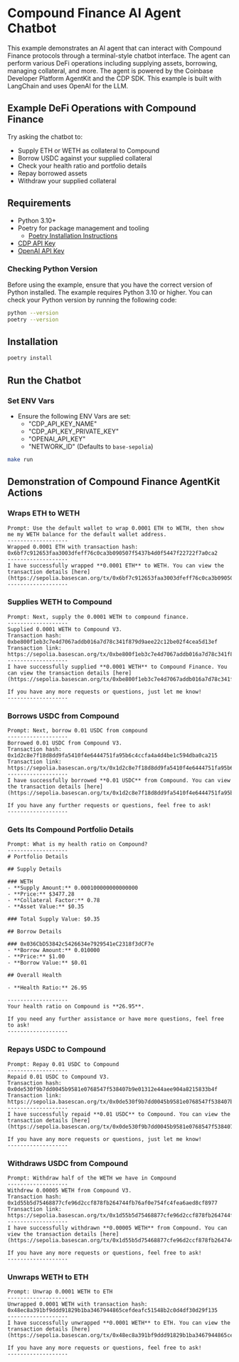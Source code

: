 # Compound Finance AI Agent Chatbot 

This example demonstrates an AI agent that can interact with Compound Finance protocols through a terminal-style chatbot interface. The agent can perform various DeFi operations including supplying assets, borrowing, managing collateral, and more. The agent is powered by the Coinbase Developer Platform AgentKit and the CDP SDK. This example is built with LangChain and uses OpenAI for the LLM.

## Example DeFi Operations with Compound Finance
Try asking the chatbot to:
- Supply ETH or WETH as collateral to Compound
- Borrow USDC against your supplied collateral
- Check your health ratio and portfolio details
- Repay borrowed assets
- Withdraw your supplied collateral


## Requirements
- Python 3.10+
- Poetry for package management and tooling
  - [Poetry Installation Instructions](https://python-poetry.org/docs/#installation)
- [CDP API Key](https://portal.cdp.coinbase.com/access/api)
- [OpenAI API Key](https://platform.openai.com/docs/quickstart#create-and-export-an-api-key)

### Checking Python Version
Before using the example, ensure that you have the correct version of Python installed. The example requires Python 3.10 or higher. You can check your Python version by running the following code:

```bash
python --version
poetry --version
```

## Installation
```bash
poetry install
```

## Run the Chatbot

### Set ENV Vars
- Ensure the following ENV Vars are set:
  - "CDP_API_KEY_NAME"
  - "CDP_API_KEY_PRIVATE_KEY"
  - "OPENAI_API_KEY"
  - "NETWORK_ID" (Defaults to `base-sepolia`)

```bash
make run
```


## Demonstration of Compound Finance AgentKit Actions

### Wraps ETH to WETH
```
Prompt: Use the default wallet to wrap 0.0001 ETH to WETH, then show me my WETH balance for the default wallet address.
-------------------
Wrapped 0.0001 ETH with transaction hash: 0x6bf7c912653faa3003dfeff76c0ca3b090507f5437b4d0f5447f22722f7a0ca2
-------------------
I have successfully wrapped **0.0001 ETH** to WETH. You can view the transaction details [here](https://sepolia.basescan.org/tx/0x6bf7c912653faa3003dfeff76c0ca3b090507f5437b4d0f5447f22722f7a0ca2).
-------------------
```

### Supplies WETH to Compound
```
Prompt: Next, supply the 0.0001 WETH to compound finance.  
-------------------
Supplied 0.0001 WETH to Compound V3.
Transaction hash: 0xbe800f1eb3c7e4d7067addb016a7d78c341f879d9aee22c12be02f4cea5d13ef
Transaction link: https://sepolia.basescan.org/tx/0xbe800f1eb3c7e4d7067addb016a7d78c341f879d9aee22c12be02f4cea5d13ef
-------------------
I have successfully supplied **0.0001 WETH** to Compound Finance. You can view the transaction details [here](https://sepolia.basescan.org/tx/0xbe800f1eb3c7e4d7067addb016a7d78c341f879d9aee22c12be02f4cea5d13ef). 

If you have any more requests or questions, just let me know!
-------------------
```

### Borrows USDC from Compound
```
Prompt: Next, borrow 0.01 USDC from compound
-------------------
Borrowed 0.01 USDC from Compound V3.
Transaction hash: 0x1d2c8e7f18d8dd9fa5410f4e6444751fa95b6c4ccfa4a4d4be1c594dba0ca215
Transaction link: https://sepolia.basescan.org/tx/0x1d2c8e7f18d8dd9fa5410f4e6444751fa95b6c4ccfa4a4d4be1c594dba0ca215
-------------------
I have successfully borrowed **0.01 USDC** from Compound. You can view the transaction details [here](https://sepolia.basescan.org/tx/0x1d2c8e7f18d8dd9fa5410f4e6444751fa95b6c4ccfa4a4d4be1c594dba0ca215).

If you have any further requests or questions, feel free to ask!
-------------------
```

### Gets Its Compound Portfolio Details
```
Prompt: What is my health ratio on Compound?
-------------------
# Portfolio Details

## Supply Details

### WETH
- **Supply Amount:** 0.000100000000000000
- **Price:** $3477.28
- **Collateral Factor:** 0.78
- **Asset Value:** $0.35

### Total Supply Value: $0.35

## Borrow Details

### 0x036CbD53842c5426634e7929541eC2318f3dCF7e
- **Borrow Amount:** 0.010000
- **Price:** $1.00
- **Borrow Value:** $0.01

## Overall Health

- **Health Ratio:** 26.95

-------------------
Your health ratio on Compound is **26.95**. 

If you need any further assistance or have more questions, feel free to ask!
-------------------
```
### Repays USDC to Compound
```
Prompt: Repay 0.01 USDC to Compound
-------------------
Repaid 0.01 USDC to Compound V3.
Transaction hash: 0x0de530f9b7dd0045b9581e0768547f538407b9e01312e44aee904a8215833b4f
Transaction link: https://sepolia.basescan.org/tx/0x0de530f9b7dd0045b9581e0768547f538407b9e01312e44aee904a8215833b4f
-------------------
I have successfully repaid **0.01 USDC** to Compound. You can view the transaction details [here](https://sepolia.basescan.org/tx/0x0de530f9b7dd0045b9581e0768547f538407b9e01312e44aee904a8215833b4f).

If you have any more requests or questions, just let me know!
-------------------
```

### Withdraws USDC from Compound
```
Prompt: Withdraw half of the WETH we have in Compound
-------------------
Withdrew 0.00005 WETH from Compound V3.
Transaction hash: 0x1d55b5d75468877cfe96d2ccf878fb264744fb76af0e754fc4fea6aed8cf8977
Transaction link: https://sepolia.basescan.org/tx/0x1d55b5d75468877cfe96d2ccf878fb264744fb76af0e754fc4fea6aed8cf8977
-------------------
I have successfully withdrawn **0.00005 WETH** from Compound. You can view the transaction details [here](https://sepolia.basescan.org/tx/0x1d55b5d75468877cfe96d2ccf878fb264744fb76af0e754fc4fea6aed8cf8977).

If you have any more requests or questions, feel free to ask!
-------------------
```

### Unwraps WETH to ETH
```
Prompt: Unwrap 0.0001 WETH to ETH
-------------------
Unwrapped 0.0001 WETH with transaction hash: 0x48ec8a391bf9ddd91829b1ba3467944865cefdeafc51548b2c0d4df30d29f135
-------------------
I have successfully unwrapped **0.0001 WETH** to ETH. You can view the transaction details [here](https://sepolia.basescan.org/tx/0x48ec8a391bf9ddd91829b1ba3467944865cefdeafc51548b2c0d4df30d29f135).

If you have any more requests or questions, feel free to ask!
-------------------
```